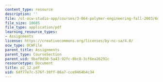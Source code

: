```yaml
---
content_type: resource
description: ''
file: /ol-ocw-studio-app/courses/3-064-polymer-engineering-fall-2003/6df77e7c576f30ff86a7cce9464b4c34_p2_12.pdf
file_size: 10605
file_type: application/pdf
learning_resource_types:
- Assignments
license: https://creativecommons.org/licenses/by-nc-sa/4.0/
ocw_type: OCWFile
parent_title: Assignments
parent_type: CourseSection
parent_uid: 9baf0d58-5a43-92fc-8bc8-3cf6ea26291c
resourcetype: Document
title: p2_12.pdf
uid: 6df77e7c-576f-30ff-86a7-cce9464b4c34
---
```

